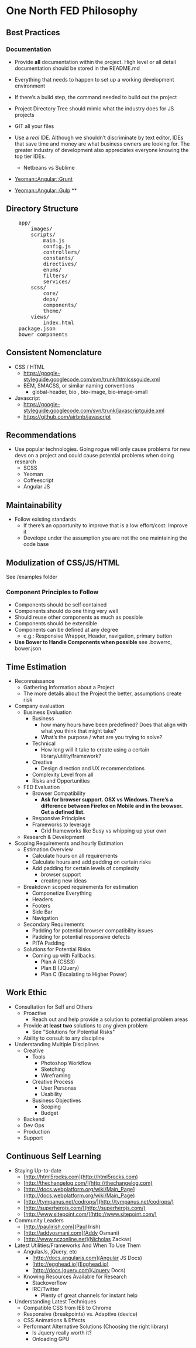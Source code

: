 # One North FED Philosophy


## Best Practices

### Documentation
- Provide **all** documentation within the project. High level or all detail documentation should be stored in the README.md
- Everything that needs to happen to set up a working development environment
- If there’s a build step, the command needed to build out the project
- Project Directory Tree should mimic what the industry does for JS projects
- GIT all your files
- Use a *real* IDE. Although we shouldn’t discriminate by text editor, IDEs that save time and money are what business owners are looking for. The greater industry of development also appreciates everyone knowing the top tier IDEs.
	- Netbeans vs Sublime
	
- [Yeoman::Angular::Grunt](https://github.com/yeoman/generator-angular)
- [Yeoman::Angular::Gulp](https://github.com/henyojess/generator-gulp-ng) **

## Directory Structure
<pre>
	app/
		images/
		scripts/
			main.js
			config.js
			controllers/
			constants/
			directives/
			enums/
			filters/
			services/
		scss/
			core/
			deps/
			components/
			theme/
		views/
			index.html
	package.json
	bower_components
</pre>

## Consistent Nomenclature
- CSS / HTML
  - https://google-styleguide.googlecode.com/svn/trunk/htmlcssguide.xml
  - BEM, SMACSS, or similar naming conventions
    - global-header, bio , bio-image, bio-image-small
- Javascript
  - https://google-styleguide.googlecode.com/svn/trunk/javascriptguide.xml
  - https://github.com/airbnb/javascript

## Recommendations
- Use popular technologies. Going rogue will only cause problems for new devs on a project and could cause potential problems when doing research
  - SCSS
  - Yeoman
  - Coffeescript
  - Angular JS
  
## Maintainability
- Follow existing standards
  - If there’s an opportunity to improve that is a low effort/cost: Improve it
  - Develope under the assumption you are not the one maintaining the code base

## Modulization of CSS/JS/HTML
See /examples folder 

### Component Principles to Follow

- Components should be self contained
- Components should do one thing very well
- Should reuse other components as much as possible
- Components should be extensible
- Components can be defined at any degree
  - e.g.: Responsive Wrapper, Header, navigation, primary button
- **Use Bower to Handle Components when possible** see .bowerrc, bower.json

## Time Estimation
- Reconnaissance
	- Gathering Information about a Project
	- The more details about the Project the better, assumptions create risk
- Company evaluation
	- Business Evaluation
		- Business
			- how many hours have been predefined? Does that align with what you think that might take?
			- What’s the purpose / what are you trying to solve?
		- Technical
			- How long will it take to create using a certain library/utility/framework?
		- Creative
			- Design direction and UX recommendations
		- Complexity Level from all 
		- Risks and Opportunities
	- FED Evaluation
		- Browser Compatibility
			- **Ask for browser support. OSX vs Windows. There’s a difference between Firefox on Mobile and in the browser. Get a defined list.**
		- Responsive Principles
		- Frameworks to leverage
			- Grid frameworks like Susy vs whipping up your own
	- Research & Development
- Scoping Requirements and hourly Estimation
	- Estimation Overview
		- Calculate hours on all requirements
		- Calculate hours and add padding on certain risks
		- Add padding for certain levels of complexity
			- browser support
			- creating new ideas
	- Breakdown scoped requirements for estimation
		- Componetize Everything
		- Headers
		- Footers
		- Side Bar
		- Navigation
	- Secondary Requirements
		- Padding for potential browser compatibility issues
		- Padding for potential responsive defects
		- PITA Padding
	- Solutions for Potential Risks
		- Coming up with Fallbacks:
			- Plan A (CSS3)
			- Plan B (JQuery)
			- Plan C (Escalating to Higher Power)
			
## Work Ethic

- Consultation for Self and Others
	- Proactive
		- Reach out and help provide a solution to potential problem areas
	- Provide **at least two** solutions to any given problem
		- See "Solutions for Potential Risks"
	- Ability to consult to any discipline
- Understanding Multiple Disciplines
	- Creative
		- Tools
			- Photoshop Workflow
			- Sketching
			- Wireframing
		- Creative Process
			- User Personas
			- Usability
		- Business Objectives
			- Scoping
			- Budget
	- Backend
	- Dev Ops
	- Production
	- Support
		
## Continuous Self Learning
- Staying Up-to-date
	- [http://html5rocks.com](http://html5rocks.com)
	- [http://thechangelog.com/](http://thechangelog.com)
	- [http://docs.webplatform.org/wiki/Main_Page](http://docs.webplatform.org/wiki/Main_Page)
	- [http://tympanus.net/codrops/](http://tympanus.net/codrops/)
	- [http://superherojs.com/](http://superherojs.com/)
	- [http://www.sitepoint.com/](http://www.sitepoint.com/)
- Community Leaders
	- [http://paulirish.com](Paul Irish)
	- [http://addyosmani.com](Addy Osmani)
	- [http://www.nczonline.net](Nicholas Zackas)
- Latest Utilities/Frameworks And When To Use Them
	- AngularJs, jQuery, etc
		- [http://docs.angularjs.com](Angular JS Docs)
		- [http://egghead.io](Egghead.io)
		- [http://docs.jquery.com](Jquery Docs)
	- Knowing Resources Available for Research
		- Stackoverflow
		- IRC/Twitter
			- Plenty of great channels for instant help
- Understanding Latest Techniques
	- Compatible CSS from IE8 to Chrome
	- Responsive (breakpoints) vs. Adaptive (device)
	- CSS Animations & Effects
	- Performant Alternative Solutions (Choosing the right library)
		- Is Jquery really worth it?
		- Onloading GPU
